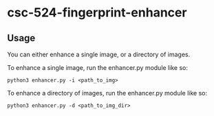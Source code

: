# csc-524-fingerprint-enhancer

## Usage
You can either enhance a single image, or a directory of images.

To enhance a single image, run the enhancer.py module like so:

`python3 enhancer.py -i <path_to_img>`

To enhance a directory of images, run the enhancer.py module like so:

`python3 enhancer.py -d <path_to_img_dir>`
